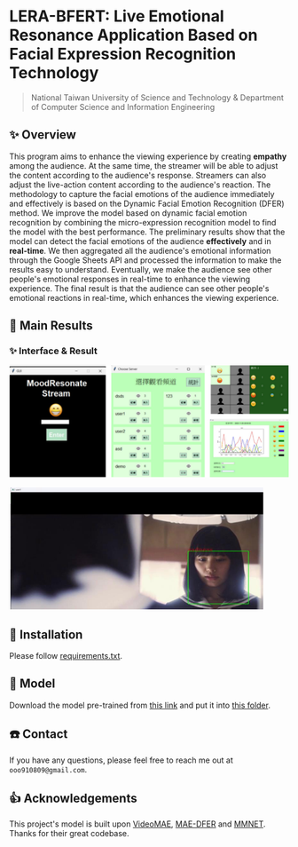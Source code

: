 # LERA-BFERT: Live Emotional Resonance Application Based on Facial Expression Recognition Technology
> National Taiwan University of Science and Technology & Department of Computer Science and Information Engineering<br>

## ✨ Overview

This program aims to enhance the viewing experience by creating **empathy** among the audience. At the same time, the streamer will be able to adjust the content according to the audience's response.
Streamers can also adjust the live-action content according to the audience's reaction. The methodology to capture the facial emotions of the audience immediately and effectively is based on the Dynamic Facial Emotion Recognition (DFER) method.
We improve the model based on dynamic facial emotion recognition by combining the micro-expression recognition model to find the model with the best performance. The preliminary results show that the model can detect the facial emotions of the audience **effectively** and in **real-time**.
We then aggregated all the audience's emotional information through the Google Sheets API and processed the information to make the results easy to understand. Eventually, we make the audience see other people's emotional responses in real-time to enhance the viewing experience.
The final result is that the audience can see other people's emotional reactions in real-time, which enhances the viewing experience.

## 🚀 Main Results

### ✨ Interface & Result

![Interface](pic/Interface.png)

![Result](pic/sample_result.png)

## 🔨 Installation

Please follow [requirements.txt](requirements.txt).


## 📍 Model

Download the model pre-trained from [this link](https://drive.google.com/file/d/1AySyaGGic-ZrdJp3p3tDpPANE6spaOhx/view?usp=drive_link) and put it into [this folder](model).

## ☎️ Contact 

If you have any questions, please feel free to reach me out at `ooo910809@gmail.com`.

## 👍 Acknowledgements

This project's model is built upon [VideoMAE](https://github.com/MCG-NJU/VideoMAE), [MAE-DFER](https://github.com/sunlicai/MAE-DFER) and [MMNET](https://github.com/muse1998/MMNet).
Thanks for their great codebase.
